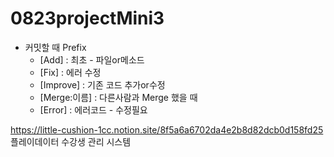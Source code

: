 # 0823projectMini3

- 커밋할 때 Prefix 
  - [Add] : 최초 - 파일or메소드
  - [Fix] : 에러 수정
  - [Improve] : 기존 코드 추가or수정 
  - [Merge:이름] : 다른사람과 Merge 했을 때
  - [Error] : 에러코드 - 수정필요

https://little-cushion-1cc.notion.site/8f5a6a6702da4e2b8d82dcb0d158fd25
플레이데이터 수강생 관리 시스템

